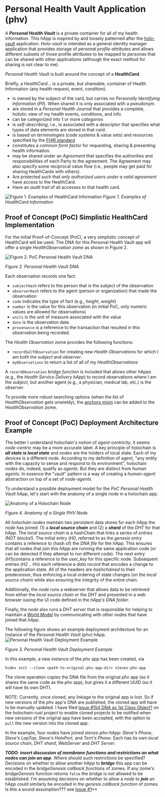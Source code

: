 # Personal Health Vault Application (phv)
A _**Personal Health Vault**_ is a private container for all of my health information. This hApp is inspired by and loosely patterned after the [holo-vault](https://github.com/holochain/holo-vault) application. _Holo-vault_ is intended as a general identity manager application that provides storage of _personal profile attributes_ and allows different subsets of those profile attributes to be mapped to _personas_ that can be shared with other applications (although the exact method for sharing is not clear to me). 

_Personal Health Vault_ is built around the concept of a _**HealthCard**_. 

Briefly, a _HealthCard_...
is a private, but shareable, container of Health Information (any health request, event, condition).
* is owned by the subject of the card, but carries no _Personally Identifying Information_ (_PII_). When shared it is only associated with a pseudonym.
* are stored in a _Personal Health Journal_ that provides a complete, holistic view of my health events, conditions, and info.
* can be categorized into 1 or more _categories_
* is _self-describing_, i.e., is associated with a descriptor that specifies what types of data elements are stored in that card.
* is based on _terminologies_ (code systems & value sets) and resources specified by the [FHIR standard](http://hl7.org/fhir/)
* constitutes a _common form factor_ for requesting, sharing & presenting health information.
* may be shared under an _Agreement_ that specifies the authorities and responsibilities of each Party to the agreement. The Agreement may also specify some reciprocal value flow (i.e., people may get paid for sharing HealthCards with others).
* Are protected such that _only authorized users under a valid agreement_ have access to the HealthCard.
* Have an _audit trail_ of all accesses to that health card.

![Figure 1. Examples of HealthCard Information](https://github.com/evomimic/holo-health/blob/master/images/healthcard-info-types.png)
_Figure 1. Examples of HealthCard Information_

## Proof of Concept (PoC) Simplistic HealthCard Implementation 
For the initial Proof-of-Concept (PoC), a very simplistic concept of HealthCard will be used. The DNA for this Personal Health Vault app will offer a single _HealthObservation_ zome as shown in Figure 2.

![Figure 2. PoC Personal Health Vault DNA](https://github.com/evomimic/holo-health/blob/master/images/phv-dna.png)

_Figure 2. Personal Health Vault DNA_

Each observation records one fact. 
* `subjectHash` refers to the person that is the subject of the observation
* `observerHash` refers to the agent (person or organization) that made the observation
* `code` indicates the type of fact (e.g., _height_, _weight_)
* `number` is the value for this observation (in initial PoC, only numeric values are allowed for observations)
* `units` is the unit of measure associated with the value
* `date` is the observation date.
* `provenance` is a reference to the transaction that resulted in this observation being recorded. 

The _Health Observation_ zome provides the following functions:
* `recordSelfObservation` for creating new _Health Observations_ for which I am both the _subject_ and _observer_.
* `myObservations` to return a list of all of my _HealthObservations_

A `recordObservation` _bridge function_ is included that allows other hApps (e.g., the _Health Service Delivery hApp_) to record observations where I am the _subject_, but another agent (e.g., a physician, medical lab, etc.) is the _observer_.

To provide more robust searching options (when the list of _HealthObservation_ gets unwieldy), the [anchors mixin](https://github.com/holochain/mixins/tree/master/anchors) can be added to the _HealthObservation_ zome.

## Proof of Concept (PoC) Deployment Architecture Example

The better I understand holochain's notion of _agent-centricity_, it seems _node-centric_ may be a more accurate label. A key principle of holochain is **_all state is local state_** and _nodes_ are the holders of local state. Each of my devices is a different _node_. According to my definition of agent, "any entity with the capacity to sense and respond to its environment", holochain _nodes_ do, indeed, qualify as _agents_. But they are distinct from _human agents_. In essence the "vault" pattern is a way of creating a _human-agent_ abstraction on top of a set of _node-agents_.

To understand a possible deployment model for the _PoC Personal Health Vault hApp_, let's start with the anatomy of a single node in a holochain app.  

![Anatomy of a Holochain Node](https://github.com/evomimic/holo-health/blob/master/images/anatomy-of-a-node.png)

_Figure 4. Anatomy of a Single PHV Node_

All _holochain nodes_ maintain two persistent data stores for each _hApp_ the _node_ has joined: (1) a **_local source chain_** and (2) a **_shard_** of the _DHT_ for that _hApp_. The _local source chain_ is a hashChain that links a series of _entries_ (NOT _blocks_!). The initial entry (_H0_, referred to as the _genesis entry_ contains a reference to (hash of) the _DNA file_ for the _hApp_. This ensures that all nodes that join this _hApp_ are running the same application code (or can be detected if they attempt to run different code). The next entry (_H1_)contains a reference to the _user_key_ for this specific node. Subsequent entries (_H2_ .. _Hn_) each reference a _data record_ that encodes a change to the application state. All of the headers are _hashchained_ to their predecessor, thus enforcing a local ordering of state changes (on the _local source chain_) while also ensuring the integrity of the entire chain.

Additionally, the _node_ runs a webserver that allows data to be retrieved from either the _local source chain_ or the _DHT_ and presented in a web browser (using the UI code defined in the _hApp's DNA folder_. 

Finally, the _node_ also runs a _DHT server_ that is responsible for helping to maintain a [World Model](https://developer.holochain.org/World_Model) by communicating with other nodes that have joined that _hApp_.

The following figure shows an example deployment architecture for an instance of the _Personal Health Vault_ (phv) hApp.
![Personal Health Vault Deployment Example](https://github.com/evomimic/holo-health/blob/master/images/phv-deployment-example.png)

_Figure 3. Personal Health Vault Deployment Example_

In this example, a new instance of the _phv_ app has been created, via

`hcdev init --clone <path-to-original-phv-app-dir> steves-phv-app`

The clone operation copies the DNA file from the original _phv_ app (so it shares the same code as the _phv_ app), but gives it a different UUID (so it will have its own DHT). 

NOTE: Currently, once cloned, any linkage to the original app is lost. So if new versions of the _phv_ app's DNA are published, the cloned app will have to be manually updated. I have filed [Issue #154 DNA as 1st Class Object?](https://github.com/holochain/holochain-rust/issues/154) on the _holochain-rust_ project to enable cloned projects to be notified when new versions of the original app have been accepted, with the option to `pull` the new version into the cloned app.

In the example, four _nodes_ have joined _steves-phv-hApp_: _Steve's Phone_, _Steve's LapTop_, _Steve's HoloPort_, and _Terri's Phone_. Each has its own _local source chain_, _DHT shard_, _WebServer_ and _DHT Server_.

**_TODO: insert discussion of membrane functions and restrictions on what nodes can join an app_**. Where should such restrictions be specified? Decisions on whether to allow another hApp to _**bridge**_ this app can be encoded in the _bridgeGenesis callback functions_ of zomes. If any zome's _bridgeGenesis_ function returns `false` the bridge is not allowed to be established. I'm assuming decisions on whether to allow a _node_ to _**join**_ an hApp could similarly be encoded in the _genesis callback function_ of zomes. Is this a sound assumption??? see [Issue #1](https://github.com/evomimic/holo-health/issues/1)** 




